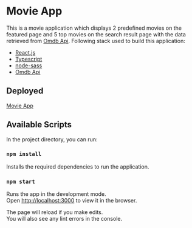 # Movie App

This is a movie application which displays 2 predefined movies on the featured page and 5 top movies on the search result page with the data retrieved from [Omdb Api](http://www.omdbapi.com). Following stack used to build this application:

- [React.js](https://reactjs.org/)
- [Typescript](https://www.typescriptlang.org/)
- [node-sass](https://www.npmjs.com/package/node-sass)
- [Omdb Api](http://www.omdbapi.com)

## Deployed

[Movie App](https://movieapp-aras.netlify.app/)

## Available Scripts

In the project directory, you can run:

### `npm install`

Installs the required dependencies to run the application.

### `npm start`

Runs the app in the development mode.\
Open [http://localhost:3000](http://localhost:3000) to view it in the browser.

The page will reload if you make edits.\
You will also see any lint errors in the console.
